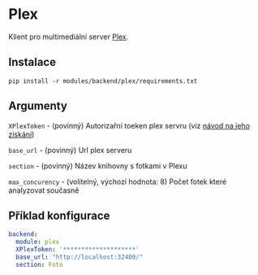 # Plex

Klient pro multimediální server [Plex](https://plex.tv).

## Instalace


```shell
pip install -r modules/backend/plex/requirements.txt
```

## Argumenty

`XPlexToken` - (povinný) Autorizařní toeken plex servru (viz [návod na jeho získání](https://support.plex.tv/articles/204059436-finding-an-authentication-token-x-plex-token/))

`base_url` - (povinný) Url plex serveru

`section` - (povinný) Název knihovny s fotkami v Plexu

`max_concurency` - (volitelný, výchozí hodnota: 8) Počet fotek které analyzovat současně


## Příklad konfigurace

```yaml
backend:
  module: plex
  XPlexToken: '********************'
  base_url: "http://localhost:32400/"
  section: Foto
```
